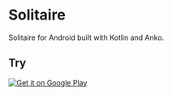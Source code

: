 # Solitaire
Solitaire for Android built with Kotlin and Anko. 

## Try

<a href='https://play.google.com/store/apps/details?id=com.ratik.solitare&pcampaignid=MKT-Other-global-all-co-prtnr-py-PartBadge-Mar2515-1'><img alt='Get it on Google Play' src='http://uttamapp.co/img/google-play-badge.jpg'/></a>
